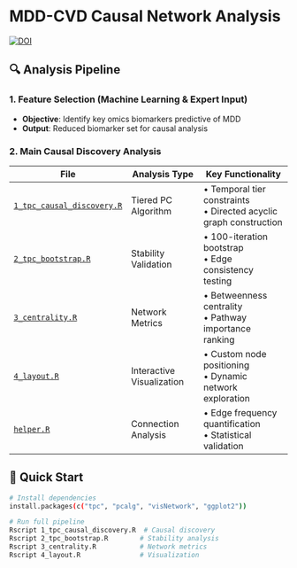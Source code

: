 # MDD-CVD Causal Network Analysis

[![DOI](https://img.shields.io/badge/DOI-10.1016%2Fj.bpsgos.2025.100528-blue)](https://doi.org/10.1016/j.bpsgos.2025.100528)

## 🔍 Analysis Pipeline

### 1. Feature Selection (Machine Learning & Expert Input)
- **Objective**: Identify key omics biomarkers predictive of MDD
- **Output**: Reduced biomarker set for causal analysis

### 2. Main Causal Discovery Analysis
| File | Analysis Type | Key Functionality |
|------|--------------|-------------------|
| [`1_tpc_causal_discovery.R`](1_tpc_causal_discovery.R) | Tiered PC Algorithm | • Temporal tier constraints<br>• Directed acyclic graph construction |
| [`2_tpc_bootstrap.R`](2_tpc_bootstrap.R) | Stability Validation | • 100-iteration bootstrap<br>• Edge consistency testing |
| [`3_centrality.R`](3_centrality.R) | Network Metrics | • Betweenness centrality<br>• Pathway importance ranking |
| [`4_layout.R`](4_layout.R) | Interactive Visualization | • Custom node positioning<br>• Dynamic network exploration |
| [`helper.R`](helper.R) | Connection Analysis | • Edge frequency quantification<br>• Statistical validation |

## 🚀 Quick Start
```bash
# Install dependencies
install.packages(c("tpc", "pcalg", "visNetwork", "ggplot2"))

# Run full pipeline
Rscript 1_tpc_causal_discovery.R  # Causal discovery
Rscript 2_tpc_bootstrap.R        # Stability analysis
Rscript 3_centrality.R           # Network metrics
Rscript 4_layout.R               # Visualization
